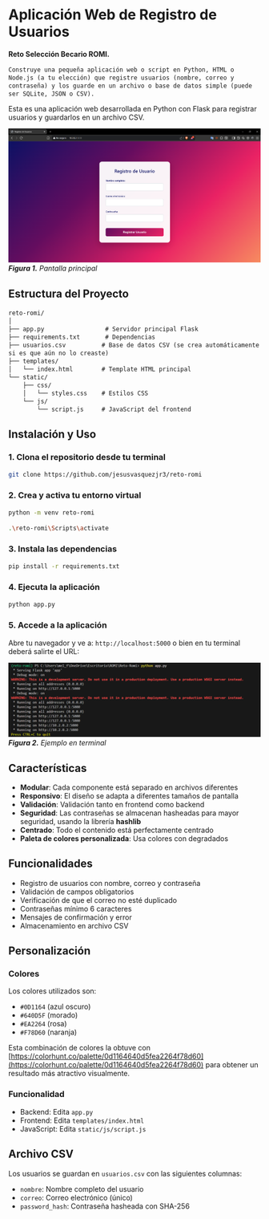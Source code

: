 # Aplicación Web de Registro de Usuarios

**Reto Selección Becario ROMI.**

```Instrucciones
Construye una pequeña aplicación web o script en Python, HTML o Node.js (a tu elección) que registre usuarios (nombre, correo y contraseña) y los guarde en un archivo o base de datos simple (puede ser SQLite, JSON o CSV).
```

Esta es una aplicación web desarrollada en Python con Flask para registrar usuarios y guardarlos en un archivo CSV.

![Captura de Pantalla](Screenshot.png)
***Figura 1.** Pantalla principal*

## Estructura del Proyecto

```
reto-romi/
│
├── app.py                 # Servidor principal Flask
├── requirements.txt       # Dependencias
├── usuarios.csv          # Base de datos CSV (se crea automáticamente si es que aún no lo creaste)
├── templates/
│   └── index.html        # Template HTML principal
└── static/
    ├── css/
    │   └── styles.css    # Estilos CSS
    └── js/
        └── script.js     # JavaScript del frontend
```

## Instalación y Uso

### 1. Clona el repositorio desde tu terminal

```bash
git clone https://github.com/jesusvasquezjr3/reto-romi
```

### 2. Crea y activa tu entorno virtual
```bash
python -m venv reto-romi
```
```bash
.\reto-romi\Scripts\activate
```

### 3. Instala las dependencias
```bash
pip install -r requirements.txt
```

### 4. Ejecuta la aplicación
```bash
python app.py
```

### 5. Accede a la aplicación
Abre tu navegador y ve a: `http://localhost:5000` o bien en tu terminal deberá salirte el URL:

![Ejemplo en Terminal](Screenshot-terminal.png)
***Figura 2.** Ejemplo en terminal*

## Características

- **Modular**: Cada componente está separado en archivos diferentes
- **Responsivo**: El diseño se adapta a diferentes tamaños de pantalla
- **Validación**: Validación tanto en frontend como backend
- **Seguridad**: Las contraseñas se almacenan hasheadas para mayor seguridad, usando la librería **hashlib**
- **Centrado**: Todo el contenido está perfectamente centrado
- **Paleta de colores personalizada**: Usa colores con degradados

## Funcionalidades

- Registro de usuarios con nombre, correo y contraseña
- Validación de campos obligatorios
- Verificación de que el correo no esté duplicado
- Contraseñas mínimo 6 caracteres
- Mensajes de confirmación y error
- Almacenamiento en archivo CSV

## Personalización

### Colores
Los colores utilizados son:
- `#0D1164` (azul oscuro)
- `#640D5F` (morado)
- `#EA2264` (rosa)
- `#F78D60` (naranja)

Esta combinación de colores la obtuve con [https://colorhunt.co/palette/0d1164640d5fea2264f78d60](https://colorhunt.co/palette/0d1164640d5fea2264f78d60) para obtener un resultado más atractivo visualmente.

### Funcionalidad
- Backend: Edita `app.py`
- Frontend: Edita `templates/index.html`
- JavaScript: Edita `static/js/script.js`

## Archivo CSV

Los usuarios se guardan en `usuarios.csv` con las siguientes columnas:
- `nombre`: Nombre completo del usuario
- `correo`: Correo electrónico (único)
- `password_hash`: Contraseña hasheada con SHA-256

